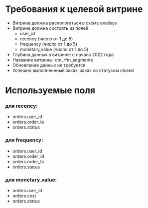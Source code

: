   # Требования к целевой витрине
   - Витрина должна распологаться в схеме analisys
   - Витрина должна состоять из полей:
     - user_id
     - recency (число от 1 до 5)
     - frequency (число от 1 до 5)
     - monetary_value (число от 1 до 5)
   - Глубина данных в витрине: с начала 2022 года
   - Название витрины: dm_rfm_segments
   - Обновление данных не требуется
   - Успешно выполненнный заказ: заказ со статусом closed
   
# Используемые поля
  ### для recency:
  - orders.user_id
  - orders.order_ts
  - orders.status
  ### для frequency:
  - orders.user_id
  - orders.order_id
  - orders.order_ts
  - orders.status
  ### для monetary_value:
  - orders.user_id
  - orders.cost
  - orders.status
